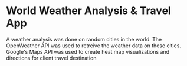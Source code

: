# World Weather Analysis & Travel App
A weather analysis was done on random cities in the world. The OpenWeather API was used to retreive the weather data on these cities. Google's Maps API was used to create heat map visualizations and directions for client travel destination
